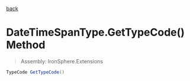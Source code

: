 ﻿

[back](/IronSphere.Extensions/types/DateTimeSpanType)

# DateTimeSpanType.GetTypeCode() Method

> Assembly: IronSphere.Extensions

```csharp
TypeCode GetTypeCode()
```



 